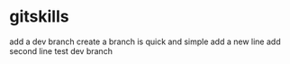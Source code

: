 # gitskills
add a dev branch
create a branch is quick and simple
add a new line
add second line 
test dev branch
